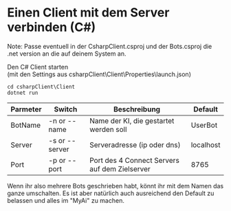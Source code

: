 # Einen Client mit dem Server verbinden (C#)
Note: Passe eventuell in der CsharpClient.csproj und der Bots.csproj die .net version an die auf deinem System an.

Den C# Client starten <br>
(mit den Settings aus csharpClient\Client\Properties\launch.json)

```
cd csharpClient\Client
dotnet run
```

| Parmeter | Switch         | Beschreibung                                  | Default   |
|----------|----------------|-----------------------------------------------|-----------|
 BotName  | -n or --name   | Name der KI, die gestartet werden soll        | UserBot   |
 Server   | -s or --server | Serveradresse (ip oder dns)                   | localhost |
 Port     | -p or --port   | Port des 4 Connect Servers auf dem Zielserver | 8765      |

Wenn ihr also mehrere Bots geschrieben habt, könnt ihr mit dem Namen das ganze umschalten.
Es ist aber natürlich auch ausreichend den Default zu belassen und alles im "MyAi" zu machen.